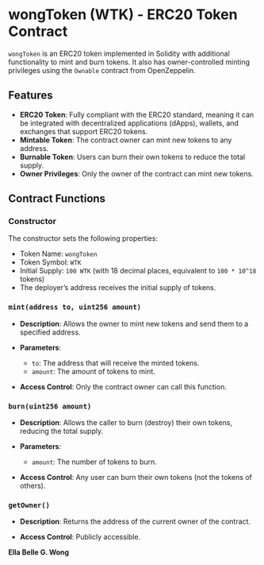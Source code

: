 # wongToken (WTK) - ERC20 Token Contract

`wongToken` is an ERC20 token implemented in Solidity with additional functionality to mint and burn tokens. It also has owner-controlled minting privileges using the `Ownable` contract from OpenZeppelin.

## Features

- **ERC20 Token**: Fully compliant with the ERC20 standard, meaning it can be integrated with decentralized applications (dApps), wallets, and exchanges that support ERC20 tokens.
- **Mintable Token**: The contract owner can mint new tokens to any address.
- **Burnable Token**: Users can burn their own tokens to reduce the total supply.
- **Owner Privileges**: Only the owner of the contract can mint new tokens.

## Contract Functions

### Constructor

The constructor sets the following properties:
- Token Name: `wongToken`
- Token Symbol: `WTK`
- Initial Supply: `100 WTK` (with 18 decimal places, equivalent to `100 * 10^18` tokens)
- The deployer’s address receives the initial supply of tokens.

### `mint(address to, uint256 amount)`

- **Description**: Allows the owner to mint new tokens and send them to a specified address.
- **Parameters**:
  - `to`: The address that will receive the minted tokens.
  - `amount`: The amount of tokens to mint.

- **Access Control**: Only the contract owner can call this function.

### `burn(uint256 amount)`

- **Description**: Allows the caller to burn (destroy) their own tokens, reducing the total supply.
- **Parameters**:
  - `amount`: The number of tokens to burn.
  
- **Access Control**: Any user can burn their own tokens (not the tokens of others).

### `getOwner()`

- **Description**: Returns the address of the current owner of the contract.
  
- **Access Control**: Publicly accessible.


**Ella Belle G. Wong**
